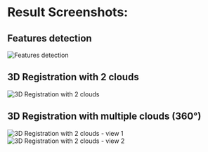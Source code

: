 # Result Screenshots:

## Features detection
![Features detection](https://github.com/ali-yar/SE3D/blob/master/Software/features_cloud.png)

## 3D Registration with 2 clouds
![3D Registration with 2 clouds](https://github.com/ali-yar/SE3D/blob/master/Software/two_ICP_registration.png)

## 3D Registration with multiple clouds (360°)
![3D Registration with 2 clouds - view 1](https://github.com/ali-yar/SE3D/blob/master/Software/multiple_ICP_view1.JPG)
![3D Registration with 2 clouds - view 2](https://github.com/ali-yar/SE3D/blob/master/Software/multiple_ICP_view2.JPG)
